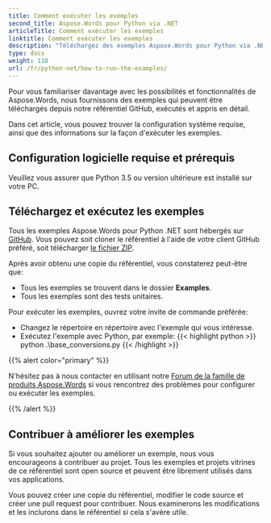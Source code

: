 ```yaml
---
title: Comment exécuter les exemples
second_title: Aspose.Words pour Python via .NET
articleTitle: Comment exécuter les exemples
linktitle: Comment exécuter les exemples
description: "Téléchargez des exemples Aspose.Words pour Python via .NET à partir de notre référentiel GitHub et apprenez à les exécuter pour vous familiariser davantage avec les possibilités et fonctionnalités de Aspose.Words."
type: docs
weight: 110
url: /fr/python-net/how-to-run-the-examples/
---
```


Pour vous familiariser davantage avec les possibilités et fonctionnalités de Aspose.Words, nous fournissons des exemples qui peuvent être téléchargés depuis notre référentiel GitHub, exécutés et appris en détail.

Dans cet article, vous pouvez trouver la configuration système requise, ainsi que des informations sur la façon d'exécuter les exemples.

## Configuration logicielle requise et prérequis

Veuillez vous assurer que Python 3.5 ou version ultérieure est installé sur votre PC.

## Téléchargez et exécutez les exemples

Tous les exemples Aspose.Words pour Python .NET sont hébergés sur [GitHub](https://github.com/aspose-words/Aspose.Words-for-Python-via-.NET). Vous pouvez soit cloner le référentiel à l'aide de votre client GitHub préféré, soit télécharger [le fichier ZIP](https://github.com/aspose-words/Aspose.Words-for-Python-via-.NET/archive/master.zip).

Après avoir obtenu une copie du référentiel, vous constaterez peut-être que:

- Tous les exemples se trouvent dans le dossier **Examples**.
- Tous les exemples sont des tests unitaires.

Pour exécuter les exemples, ouvrez votre invite de commande préférée:

- Changez le répertoire en répertoire avec l'exemple qui vous intéresse.
- Exécutez l'exemple avec Python, par exemple:
{{< highlight python >}}
python .\base_conversions.py
{{< /highlight >}}

{{% alert color="primary" %}}

N'hésitez pas à nous contacter en utilisant notre [Forum de la famille de produits Aspose.Words](https://forum.aspose.com/c/words/8) si vous rencontrez des problèmes pour configurer ou exécuter les exemples.

{{% /alert %}}

## Contribuer à améliorer les exemples

Si vous souhaitez ajouter ou améliorer un exemple, nous vous encourageons à contribuer au projet. Tous les exemples et projets vitrines de ce référentiel sont open source et peuvent être librement utilisés dans vos applications.

Vous pouvez créer une copie du référentiel, modifier le code source et créer une pull request pour contribuer. Nous examinerons les modifications et les inclurons dans le référentiel si cela s'avère utile.